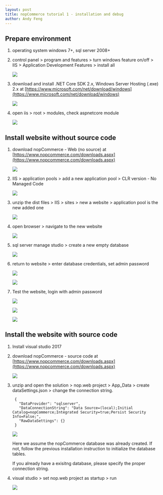 ```yaml
---
layout: post
title: nopCommerce tutorial 1 - installation and debug
author: Andy Feng
---
```


## Prepare environment ##

1. operating system windows 7+, sql server 2008+

1. control panel > program and features > turn windows feature on/off > IIS > Application Development Features > install all
	
	![](/images/posts/20180109-nopcommerce-1.png)

1. download and install .NET Core SDK 2.x, Windows Server Hosting (.exe) 2.x at [https://www.microsoft.com/net/download/windows](https://www.microsoft.com/net/download/windows)

	![](/images/posts/20180109-nopcommerce-2.png)

1. open iis > root > modules, check aspnetcore module

	![](/images/posts/20180109-nopcommerce-3.png)

## Install website without source code ##

1. download nopCommerce - Web (no source) at [https://www.nopcommerce.com/downloads.aspx](https://www.nopcommerce.com/downloads.aspx)

	![](/images/posts/20180109-nopcommerce-4.png)

1. IIS > application pools > add a new application pool > CLR version - No Managed Code

	![](/images/posts/20180109-nopcommerce-5.png)

1. unzip the dist files > IIS > sites > new a website > application pool is the new added one

	![](/images/posts/20180109-nopcommerce-6.png)

1. open browser > navigate to the new website

	![](/images/posts/20180109-nopcommerce-7.png)

1. sql server manage studio > create a new empty database

	![](/images/posts/20180109-nopcommerce-8.png)

1. return to website > enter database credentials, set admin password 

	![](/images/posts/20180109-nopcommerce-9.png)

	![](/images/posts/20180109-nopcommerce-10.png)

1. Test the website, login with admin password 

	![](/images/posts/20180109-nopcommerce-11.png)

	![](/images/posts/20180109-nopcommerce-12.png)

	![](/images/posts/20180109-nopcommerce-13.png) 

## Install the website with source code ##

1. Install visual studio 2017

1. download nopCommerce - source code at [https://www.nopcommerce.com/downloads.aspx](https://www.nopcommerce.com/downloads.aspx)

	![](/images/posts/20180109-nopcommerce-14.png)

1. unzip and open the solution > nop.web project > App_Data > create dataSettings.json > change the connection string. 

		{
		  "DataProvider": "sqlserver",
		  "DataConnectionString": "Data Source=(local);Initial Catalog=nopCommerce;Integrated Security=true;Persist Security Info=False;",
		  "RawDataSettings": {}
		}

	![](/images/posts/20180109-nopcommerce-15.png) 

	Here we assume the nopCommerce database was already created. If not, follow the previous installation instruction to initialize the database tables.

	If you already have a exisitng database, please specify the proper connection string. 

1. visual studio > set nop.web project as startup > run
	
	![](/images/posts/20180109-nopcommerce-11.png)

